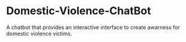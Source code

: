 # Domestic-Violence-ChatBot
 A chatbot that provides an interactive interface to create awarness for domestic violence victims.

